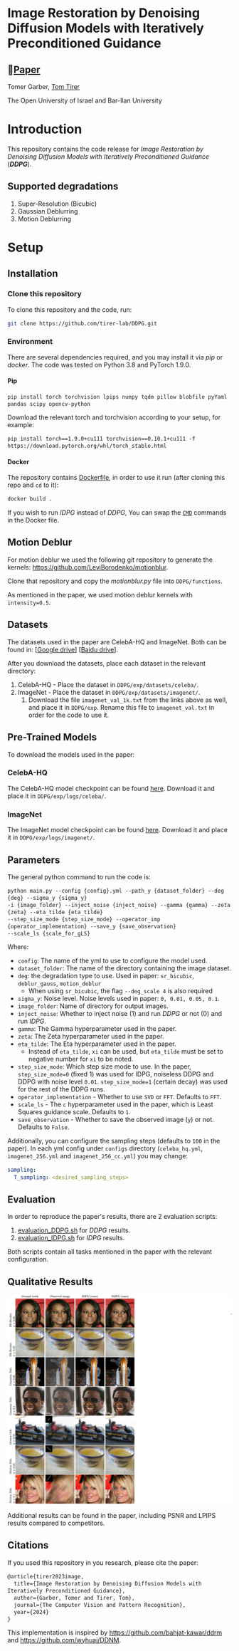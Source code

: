 # Image Restoration by Denoising Diffusion Models with Iteratively Preconditioned Guidance

## 📖[**Paper**](https://arxiv.org/pdf/2312.16519.pdf)

Tomer Garber, [Tom Tirer](https://scholar.google.com/citations?user=_6bZV20AAAAJ)

The Open University of Israel and Bar-Ilan University

# Introduction

This repository contains the code release for *Image Restoration by Denoising Diffusion Models with Iteratively
Preconditioned Guidance* (***DDPG***).

## Supported degradations

1. Super-Resolution (Bicubic)
2. Gaussian Deblurring
3. Motion Deblurring

# Setup

## Installation

### Clone this repository

To clone this repository and the code, run:

```bash
git clone https://github.com/tirer-lab/DDPG.git
```

### Environment

There are several dependencies required, and you may install it via *pip* or *docker*.
The code was tested on Python 3.8 and PyTorch 1.9.0.

#### Pip

```
pip install torch torchvision lpips numpy tqdm pillow blobfile pyYaml pandas scipy opencv-python 
```

Download the relevant torch and torchvision according to your setup, for example:

```
pip install torch==1.9.0+cu111 torchvision==0.10.1+cu111 -f https://download.pytorch.org/whl/torch_stable.html
```

#### Docker

The repository contains [Dockerfile](Dockerfile), in order to use it run (after cloning this repo and `cd` to it):

```bash
docker build .
```

If you wish to run *IDPG* instead of *DDPG*, You can swap the [`CMD`](Dockerfile#L9) commands in the Docker file.

## Motion Deblur

For motion deblur we used the following git repository to generate the
kernels: https://github.com/LeviBorodenko/motionblur.

Clone that repository and copy the *motionblur.py* file into `DDPG/functions`.

As mentioned in the paper, we used motion deblur kernels with `intensity=0.5`.

## Datasets

The datasets used in the paper are CelebA-HQ and ImageNet. Both can be found in: 
[[Google drive](https://drive.google.com/drive/folders/1cSCTaBtnL7OIKXT4SVME88Vtk4uDd_u4?usp=sharing)] [[Baidu drive](https://pan.baidu.com/s/1tQaWBqIhE671v3rrB-Z2mQ?pwd=twq0)].

After you download the datasets, place each dataset in the relevant directory:

1. CelebA-HQ - Place the dataset in `DDPG/exp/datasets/celeba/`.
2. ImageNet -  Place the dataset in `DDPG/exp/datasets/imagenet/`.
   1. Download the file `imagenet_val_1k.txt` from the links above as well, and place it in `DDPG/exp`. Rename this file to `imagenet_val.txt` in order for the code to use it.

## Pre-Trained Models

To download the models used in the paper:

### CelebA-HQ

The CelebA-HQ model checkpoint can be
found [here](https://drive.google.com/file/d/1wSoA5fm_d6JBZk4RZ1SzWLMgev4WqH21/view?usp=share_link).
Download it and place it in `DDPG/exp/logs/celeba/`.

### ImageNet
The ImageNet model checkpoint can be
found [here](https://openaipublic.blob.core.windows.net/diffusion/jul-2021/256x256_diffusion_uncond.pt).
Download it and place it in `DDPG/exp/logs/imagenet/`.

## Parameters

The general python command to run the code is:
```
python main.py --config {config}.yml --path_y {dataset_folder} --deg {deg} --sigma_y {sigma_y}
-i {image_folder} --inject_noise {inject_noise} --gamma {gamma} --zeta {zeta} --eta_tilde {eta_tilde}
--step_size_mode {step_size_mode} --operator_imp {operator_implementation} --save_y {save_observation}
--scale_ls {scale_for_gLS}
```

Where:

- `config`: The name of the yml to use to configure the model used.
- `dataset_folder`: The name of the directory containing the image dataset.
- `deg`: the degradation type to use. Used in paper: `sr_bicubic`, `deblur_gauss`, `motion_deblur`
    - When using `sr_bicubic`, the flag `--deg_scale 4` is also required
- `sigma_y`: Noise level. Noise levels used in paper: `0, 0.01, 0.05, 0.1`.
- `image_folder`: Name of directory for output images.
- `inject_noise`: Whether to inject noise (1) and run *DDPG* or not (0) and run *IDPG*.
- `gamma`: The Gamma hyperparameter used in the paper.
- `zeta`: The Zeta hyperparameter used in the paper.
- `eta_tilde`: The Eta hyperparameter used in the paper.
    - Instead of `eta_tilde`, `xi` can be used, but `eta_tilde` must be set to negative number for `xi` to be noted.
- `step_size_mode`: Which step size mode to use. In the paper, `step_size_mode=0` (fixed 1) was used for IDPG, noiseless DDPG and 
DDPG with noise level `0.01`. `step_size_mode=1` (certain decay) was used for the rest of the DDPG runs.
- `operator_implementation` - Whether to use `SVD` or `FFT`. Defaults to `FFT`.
- `scale_ls` - The `c` hyperparameter used in the paper, which is Least Squares guidance scale. Defaults to `1`. 
- `save_observation` - Whether to save the observed image (`y`) or not. Defaults to `False`.


Additionally, you can configure the sampling steps (defaults to `100` in the paper). In each yml config under `configs` directory
(`celeba_hq.yml`, `imagenet_256.yml` and `imagenet_256_cc.yml`) you may change:
```yaml
sampling:
  T_sampling: <desired_sampling_steps>
```

## Evaluation

In order to reproduce the paper's results, there are 2 evaluation scripts:

1. [evaluation_DDPG.sh](evaluation_DDPG.sh) for *DDPG* results.
2. [evaluation_IDPG.sh](evaluation_IDPG.sh) for *IDPG* results.

Both scripts contain all tasks mentioned in the paper with the relevant configuration.

## Qualitative Results

![Qualitative Results](figs/qualitative_results.png)

Additional results can be found in the paper, including PSNR and LPIPS results compared to competitors.
## Citations
If you used this repository in you research, please cite the paper:
```
@article{tirer2023image,
  title={Image Restoration by Denoising Diffusion Models with Iteratively Preconditioned Guidance},
  author={Garber, Tomer and Tirer, Tom},
  journal={The Computer Vision and Pattern Recognition},
  year={2024}
}
```

This implementation is inspired by https://github.com/bahjat-kawar/ddrm and https://github.com/wyhuai/DDNM.